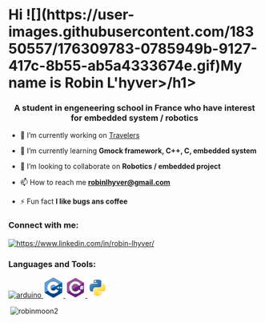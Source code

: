 <h1>Hi ![](https://user-images.githubusercontent.com/18350557/176309783-0785949b-9127-417c-8b55-ab5a4333674e.gif)My name is Robin L'hyver>/h1>
<h3 align="center">A student in engeneering school in France who have interest for embedded system / robotics</h3>

- 🔭 I’m currently working on [Travelers](http://github.com/robinmoon2/Word-game.git)

- 🌱 I’m currently learning **Gmock framework, C++, C, embedded system**

- 👯 I’m looking to collaborate on **Robotics / embedded project**

- 📫 How to reach me **robinlhyver@gmail.com**

- ⚡ Fun fact **I like bugs ans coffee**

<h3 align="left">Connect with me:</h3>
<p align="left">
<a href="https://linkedin.com/in/https://www.linkedin.com/in/robin-lhyver/" target="blank"><img align="center" src="https://raw.githubusercontent.com/rahuldkjain/github-profile-readme-generator/master/src/images/icons/Social/linked-in-alt.svg" alt="https://www.linkedin.com/in/robin-lhyver/" height="30" width="40" /></a>
</p>

<h3 align="left">Languages and Tools:</h3>
<p align="left"> <a href="https://www.arduino.cc/" target="_blank" rel="noreferrer"> <img src="https://cdn.worldvectorlogo.com/logos/arduino-1.svg" alt="arduino" width="40" height="40"/> </a> <a href="https://www.w3schools.com/cpp/" target="_blank" rel="noreferrer"> <img src="https://raw.githubusercontent.com/devicons/devicon/master/icons/cplusplus/cplusplus-original.svg" alt="cplusplus" width="40" height="40"/> </a> <a href="https://www.w3schools.com/cs/" target="_blank" rel="noreferrer"> <img src="https://raw.githubusercontent.com/devicons/devicon/master/icons/csharp/csharp-original.svg" alt="csharp" width="40" height="40"/> </a> <a href="https://www.python.org" target="_blank" rel="noreferrer"> <img src="https://raw.githubusercontent.com/devicons/devicon/master/icons/python/python-original.svg" alt="python" width="40" height="40"/> </a> </p>

<p>&nbsp;<img align="center" src="https://github-readme-stats.vercel.app/api?username=robinmoon2&show_icons=true&locale=en" alt="robinmoon2" /></p>
